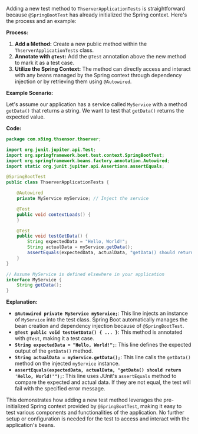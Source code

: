 Adding a new test method to `ThserverApplicationTests` is straightforward because `@SpringBootTest` has already initialized the Spring context. Here's the process and an example:

**Process:**

1.  **Add a Method:** Create a new public method within the `ThserverApplicationTests` class.
2.  **Annotate with `@Test`:** Add the `@Test` annotation above the new method to mark it as a test case.
3.  **Utilize the Spring Context:** The method can directly access and interact with any beans managed by the Spring context through dependency injection or by retrieving them using `@Autowired`.

**Example Scenario:**

Let's assume our application has a service called `MyService` with a method `getData()` that returns a string. We want to test that `getData()` returns the expected value.

**Code:**

```java
package com.x8ing.thsensor.thserver;

import org.junit.jupiter.api.Test;
import org.springframework.boot.test.context.SpringBootTest;
import org.springframework.beans.factory.annotation.Autowired;
import static org.junit.jupiter.api.Assertions.assertEquals;

@SpringBootTest
public class ThserverApplicationTests {

    @Autowired
    private MyService myService; // Inject the service

    @Test
    public void contextLoads() {
    }

    @Test
    public void testGetData() {
        String expectedData = "Hello, World!";
        String actualData = myService.getData();
        assertEquals(expectedData, actualData, "getData() should return 'Hello, World!'");
    }
}

// Assume MyService is defined elsewhere in your application
interface MyService {
    String getData();
}
```

**Explanation:**

*   **`@Autowired private MyService myService;`**: This line injects an instance of `MyService` into the test class. Spring Boot automatically manages the bean creation and dependency injection because of `@SpringBootTest`.
*   **`@Test public void testGetData() { ... }`**: This method is annotated with `@Test`, making it a test case.
*   **`String expectedData = "Hello, World!";`**: This line defines the expected output of the `getData()` method.
*   **`String actualData = myService.getData();`**: This line calls the `getData()` method on the injected `myService` instance.
*   **`assertEquals(expectedData, actualData, "getData() should return 'Hello, World!'");`**: This line uses JUnit's `assertEquals` method to compare the expected and actual data. If they are not equal, the test will fail with the specified error message.

This demonstrates how adding a new test method leverages the pre-initialized Spring context provided by `@SpringBootTest`, making it easy to test various components and functionalities of the application.  No further setup or configuration is needed for the test to access and interact with the application's beans.